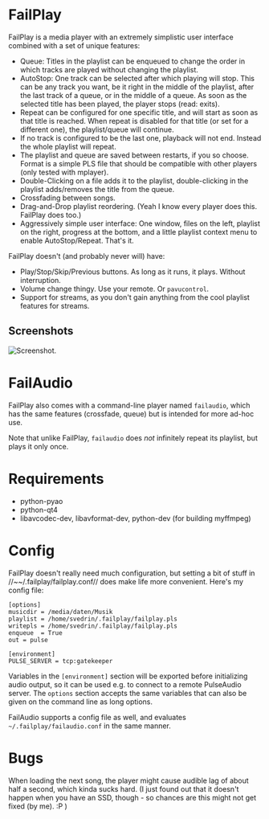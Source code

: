 FailPlay
========

FailPlay is a media player with an extremely simplistic user interface combined with a set of unique features:

* Queue: Titles in the playlist can be enqueued to change the order in which tracks are played without changing the
  playlist.
* AutoStop: One track can be selected after which playing will stop. This can be any track you want, be it right in the
  middle of the playlist, after the last track of a queue, or in the middle of a queue. As soon as the selected title has
  been played, the player stops (read: exits).
* Repeat can be configured for one specific title, and will start as soon as that title is reached. When repeat is disabled
  for that title (or set for a different one), the playlist/queue will continue.
* If no track is configured to be the last one, playback will not end. Instead the whole playlist will repeat.
* The playlist and queue are saved between restarts, if you so choose. Format is a simple PLS file that should be compatible
  with other players (only tested with mplayer).
* Double-Clicking on a file adds it to the playlist, double-clicking in the playlist adds/removes the title from the queue.
* Crossfading between songs.
* Drag-and-Drop playlist reordering. (Yeah I know every player does this. FailPlay does too.)
* Aggressively simple user interface: One window, files on the left, playlist on the right, progress at the bottom, and
  a little playlist context menu to enable AutoStop/Repeat. That's it.

FailPlay doesn't (and probably never will) have:

* Play/Stop/Skip/Previous buttons. As long as it runs, it plays. Without interruption.
* Volume change thingy. Use your remote. Or `pavucontrol`.
* Support for streams, as you don't gain anything from the cool playlist features for streams.

Screenshots
-----------

![Screenshot](https://bitbucket.org/Svedrin/failplay/downloads/failplay.png).

FailAudio
=========

FailPlay also comes with a command-line player named `failaudio`, which has the same features (crossfade, queue) but is intended
for more ad-hoc use.

Note that unlike FailPlay, `failaudio` does *not* infinitely repeat its playlist, but plays it only once.

Requirements
============

* python-pyao
* python-qt4
* libavcodec-dev, libavformat-dev, python-dev (for building myffmpeg)

Config
======

FailPlay doesn't really need much configuration, but setting a bit of stuff in //~~/.failplay/failplay.conf// does make life more convenient. Here's my config file:

    [options]
    musicdir = /media/daten/Musik
    playlist = /home/svedrin/.failplay/failplay.pls
    writepls = /home/svedrin/.failplay/failplay.pls
    enqueue  = True
    out = pulse

    [environment]
    PULSE_SERVER = tcp:gatekeeper

Variables in the `[environment]` section will be exported before initializing audio output, so it can be used e.g. to
connect to a remote PulseAudio server. The `options` section accepts the same variables that can also be given on the
command line as long options.

FailAudio supports a config file as well, and evaluates `~/.failplay/failaudio.conf` in the same manner.


Bugs
====

When loading the next song, the player might cause audible lag of about half a second, which kinda sucks hard. (I just
found out that it doesn't happen when you have an SSD, though - so chances are this might not get fixed (by me). :P )
